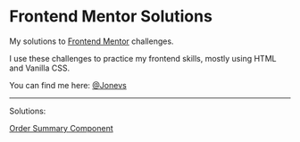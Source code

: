 # Frontend Mentor Solutions
My solutions to [Frontend Mentor](https://www.frontendmentor.io) challenges. 

I use these challenges to practice my frontend skills, mostly using HTML and Vanilla CSS.

You can find me here: [@Jonevs](https://www.frontendmentor.io/profile/Jonevs)

---
Solutions:

[Order Summary Component](https://github.com/Jonevs/fe-mentor/tree/master/order-summary-component)
